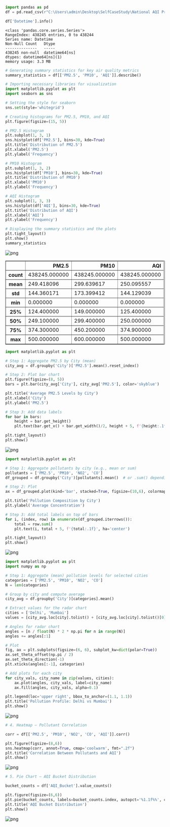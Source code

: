 ```python
import pandas as pd
df = pd.read_csv(r"C:\Users\admin\Desktop\SelfCaseStudy\National AQI Project\archive (1)\city_hour.csv", parse_dates=['Datetime'], dayfirst=True)
```


```python
df['Datetime'].info()
```

    <class 'pandas.core.series.Series'>
    RangeIndex: 438245 entries, 0 to 438244
    Series name: Datetime
    Non-Null Count   Dtype         
    --------------   -----         
    438245 non-null  datetime64[ns]
    dtypes: datetime64[ns](1)
    memory usage: 3.3 MB
    


```python
# Generating summary statistics for key air quality metrics
summary_statistics = df[['PM2.5', 'PM10', 'AQI']].describe()
```


```python
# Importing necessary libraries for visualization
import matplotlib.pyplot as plt
import seaborn as sns

# Setting the style for seaborn
sns.set(style='whitegrid')

# Creating histograms for PM2.5, PM10, and AQI
plt.figure(figsize=(15, 5))

# PM2.5 Histogram
plt.subplot(1, 3, 1)
sns.histplot(df['PM2.5'], bins=30, kde=True)
plt.title('Distribution of PM2.5')
plt.xlabel('PM2.5')
plt.ylabel('Frequency')

# PM10 Histogram
plt.subplot(1, 3, 2)
sns.histplot(df['PM10'], bins=30, kde=True)
plt.title('Distribution of PM10')
plt.xlabel('PM10')
plt.ylabel('Frequency')

# AQI Histogram
plt.subplot(1, 3, 3)
sns.histplot(df['AQI'], bins=30, kde=True)
plt.title('Distribution of AQI')
plt.xlabel('AQI')
plt.ylabel('Frequency')

# Displaying the summary statistics and the plots
plt.tight_layout()
plt.show()
summary_statistics
```


    
![png](output_3_0.png)
    





<div>
<style scoped>
    .dataframe tbody tr th:only-of-type {
        vertical-align: middle;
    }

    .dataframe tbody tr th {
        vertical-align: top;
    }

    .dataframe thead th {
        text-align: right;
    }
</style>
<table border="1" class="dataframe">
  <thead>
    <tr style="text-align: right;">
      <th></th>
      <th>PM2.5</th>
      <th>PM10</th>
      <th>AQI</th>
    </tr>
  </thead>
  <tbody>
    <tr>
      <th>count</th>
      <td>438245.000000</td>
      <td>438245.000000</td>
      <td>438245.000000</td>
    </tr>
    <tr>
      <th>mean</th>
      <td>249.418096</td>
      <td>299.639617</td>
      <td>250.095557</td>
    </tr>
    <tr>
      <th>std</th>
      <td>144.360171</td>
      <td>173.399412</td>
      <td>144.129039</td>
    </tr>
    <tr>
      <th>min</th>
      <td>0.000000</td>
      <td>0.000000</td>
      <td>0.000000</td>
    </tr>
    <tr>
      <th>25%</th>
      <td>124.400000</td>
      <td>149.000000</td>
      <td>125.400000</td>
    </tr>
    <tr>
      <th>50%</th>
      <td>249.100000</td>
      <td>299.400000</td>
      <td>250.000000</td>
    </tr>
    <tr>
      <th>75%</th>
      <td>374.300000</td>
      <td>450.200000</td>
      <td>374.900000</td>
    </tr>
    <tr>
      <th>max</th>
      <td>500.000000</td>
      <td>600.000000</td>
      <td>500.000000</td>
    </tr>
  </tbody>
</table>
</div>




```python
import matplotlib.pyplot as plt

# Step 1: Aggregate PM2.5 by City (mean)
city_avg = df.groupby('City')['PM2.5'].mean().reset_index()

# Step 2: Plot bar chart
plt.figure(figsize=(8, 5))
bars = plt.bar(city_avg['City'], city_avg['PM2.5'], color='skyblue')

plt.title('Average PM2.5 Levels by City')
plt.xlabel('City')
plt.ylabel('PM2.5')

# Step 3: Add data labels
for bar in bars:
    height = bar.get_height()
    plt.text(bar.get_x() + bar.get_width()/2, height + 5, f'{height:.1f}', ha='center')

plt.tight_layout()
plt.show()
```


    
![png](output_4_0.png)
    



```python
import matplotlib.pyplot as plt

# Step 1: Aggregate pollutants by city (e.g., mean or sum)
pollutants = ['PM2.5', 'PM10', 'NO2', 'CO']
df_grouped = df.groupby('City')[pollutants].mean()  # or .sum() depending on your use case

# Step 2: Plot
ax = df_grouped.plot(kind='bar', stacked=True, figsize=(10,6), colormap='tab20c')

plt.title('Pollution Composition by City')
plt.ylabel('Average Concentration')

# Step 3: Add total labels on top of bars
for i, (index, row) in enumerate(df_grouped.iterrows()):
    total = row.sum()
    plt.text(i, total + 5, f'{total:.1f}', ha='center')

plt.tight_layout()
plt.show()
```


    
![png](output_5_0.png)
    



```python
import matplotlib.pyplot as plt
import numpy as np

# Step 1: Aggregate (mean) pollution levels for selected cities
categories = ['PM2.5', 'PM10', 'NO2', 'CO']
N = len(categories)

# Group by city and compute average
city_avg = df.groupby('City')[categories].mean()

# Extract values for the radar chart
cities = ['Delhi', 'Mumbai']
values = [city_avg.loc[city].tolist() + [city_avg.loc[city].tolist()[0]] for city in cities]  # repeat first value

# Angles for radar chart
angles = [n / float(N) * 2 * np.pi for n in range(N)]
angles += angles[:1]

# Plot
fig, ax = plt.subplots(figsize=(6, 6), subplot_kw=dict(polar=True))
ax.set_theta_offset(np.pi / 2)
ax.set_theta_direction(-1)
plt.xticks(angles[:-1], categories)

# Add plots for each city
for city_vals, city_name in zip(values, cities):
    ax.plot(angles, city_vals, label=city_name)
    ax.fill(angles, city_vals, alpha=0.1)

plt.legend(loc='upper right', bbox_to_anchor=(1.1, 1.1))
plt.title('Pollution Profile: Delhi vs Mumbai')
plt.show()
```


    
![png](output_6_0.png)
    



```python
# 4. Heatmap – Pollutant Correlation

corr = df[['PM2.5', 'PM10', 'NO2', 'CO', 'AQI']].corr()

plt.figure(figsize=(8,6))
sns.heatmap(corr, annot=True, cmap='coolwarm', fmt=".2f")
plt.title('Correlation Between Pollutants and AQI')
plt.show()
```


    
![png](output_7_0.png)
    



```python
# 5. Pie Chart – AQI Bucket Distribution

bucket_counts = df['AQI_Bucket'].value_counts()

plt.figure(figsize=(6,6))
plt.pie(bucket_counts, labels=bucket_counts.index, autopct='%1.1f%%', colors=sns.color_palette("Set2"))
plt.title('AQI Bucket Distribution')
plt.show()
```


    
![png](output_8_0.png)
    

